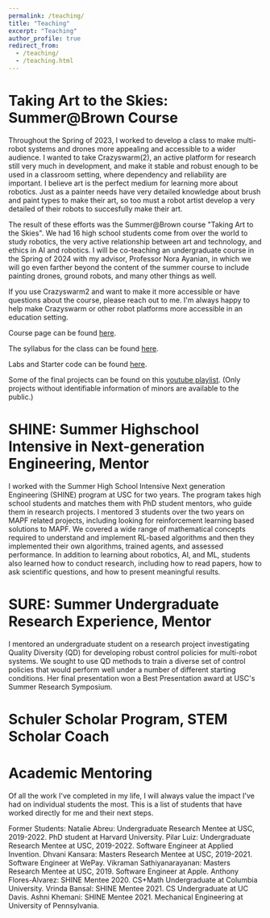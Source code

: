 ```yaml
---
permalink: /teaching/
title: "Teaching"
excerpt: "Teaching"
author_profile: true
redirect_from: 
  - /teaching/
  - /teaching.html
---
```

Taking Art to the Skies: Summer@Brown Course
============================================
Throughout the Spring of 2023, I worked to develop a class to make multi-robot systems and drones more appealing and accessible to a wider audience. I wanted to take Crazyswarm(2), an active platform for research still very much in development, and make it stable and robust enough to be used in a classroom setting, where dependency and reliability are important. I believe art is the perfect medium for learning more about robotics. Just as a painter needs have very detailed knowledge about brush and paint types to make their art, so too must a robot artist develop a very detailed of their robots to succesfully make their art.

The result of these efforts was the Summer@Brown course "Taking Art to the Skies". We had 16 high school students come from over the world to study robotics, the very active relationship between art and technology, and ethics in AI and robotics. I will be co-teaching an undergraduate course in the Spring of 2024 with my advisor, Professor Nora Ayanian, in which we will go even farther beyond the content of the summer course to include painting drones, ground robots, and many other things as well.

If you use Crazyswarm2 and want to make it more accessible or have questions about the course, please reach out to me. I'm always happy to help make Crazyswarm or other robot platforms more accessible in an education setting.

Course page can be found [here](https://catalog.precollege.brown.edu/detail/CECS0932).

The syllabus for the class can be found [here](./files/art_skies_syllabus.pdf).

Labs and Starter code can be found [here](https://github.com/ewinge1/TakingArtToTheSkies).

Some of the final projects can be found on this [youtube playlist](https://youtube.com/playlist?list=PLMeIXpeMBnRzbd7sbUBqIEipGuuS6xjX0&feature=shared). (Only projects without identifiable information of minors are available to the public.)

SHINE: Summer Highschool Intensive in Next-generation Engineering, Mentor
=================================================================
I worked with the Summer High School Intensive Next generation Engineering (SHINE) program at USC for two years. The program takes high school students and matches them with PhD student mentors, who guide them in research projects. I mentored 3 students over the two years on MAPF related projects, including looking for reinforcement learning based solutions to MAPF. We covered a wide range of mathematical concepts required to understand and implement RL-based algorithms and then they implemented their own algorithms, trained agents, and assessed performance. In addition to learning about robotics, AI, and ML, students also learned how to conduct research, including how to read papers, how to ask scientific questions, and how to present meaningful results.

SURE: Summer Undergraduate Research Experience, Mentor
======================================================
I mentored an undergraduate student on a research project investigating Quality Diversity (QD) for developing robust control policies for multi-robot systems. We sought to use QD methods to train a diverse set of control policies that would perform well under a number of different starting conditions. Her final presentation won a Best Presentation award at USC's Summer Research Symposium.

Schuler Scholar Program, STEM Scholar Coach
===========================================

Academic Mentoring
==================

Of all the work I've completed in my life, I will always value the impact I've had on individual students the most. This is a list of students that have worked directly for me and their next steps. 

Former Students:
Natalie Abreu: Undergraduate Research Mentee at USC, 2019-2022. PhD student at Harvard University.
Pilar Luiz: Undergraduate Research Mentee at USC, 2019-2022. Software Engineer at Applied Invention.
Dhvani Kansara: Masters Research Mentee at USC, 2019-2021. Software Engineer at WePay.
Vikraman Sathiyanarayanan: Masters Research Mentee at USC, 2019. Software Engineer at Apple.
Anthony Flores-Alvarez: SHINE Mentee 2020. CS+Math Undergraduate at Columbia University.
Vrinda Bansal: SHINE Mentee 2021. CS Undergraduate at UC Davis.
Ashni Khemani: SHINE Mentee 2021. Mechanical Engineering at University of Pennsylvania.